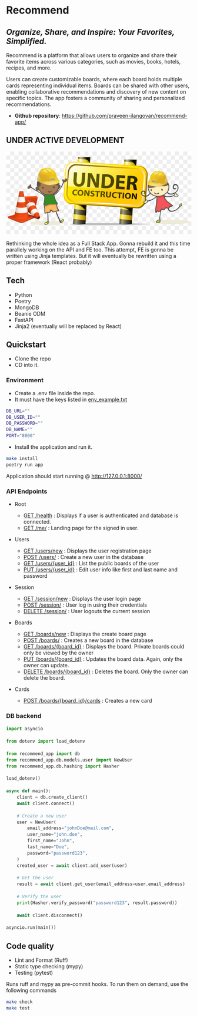 # Recommend

## _Organize, Share, and Inspire: Your Favorites, Simplified._

Recommend is a platform that allows users to organize and share their favorite items across various categories, such as movies, books, hotels, recipes, and more.

Users can create customizable boards, where each board holds multiple cards representing individual items. Boards can be shared with other users, enabling collaborative recommendations and discovery of new content on specific topics. The app fosters a community of sharing and personalized recommendations.

- **Github repository**: <https://github.com/praveen-ilangovan/recommend-app/>

## UNDER ACTIVE DEVELOPMENT

![alt text](resources/under_construction.jpg)

Rethinking the whole idea as a Full Stack App. Gonna rebuild it and this time
parallely working on the API and FE too. This attempt, FE is gonna be written
using Jinja templates. But it will eventually be rewritten using a proper 
framework (React probably)

## Tech

 - Python
 - Poetry
 - MongoDB
 - Beanie ODM
 - FastAPI
 - Jinja2 (eventually will be replaced by React)

## Quickstart

 - Clone the repo
 - CD into it.

### Environment

 - Create a .env file inside the repo.
 - It must have the keys listed in [env_example.txt](env_example.txt)

```sh
DB_URL=""
DB_USER_ID=""
DB_PASSWORD=""
DB_NAME=""
PORT="8000"
```

 - Install the application and run it.

```sh
make install
poetry run app
```

Application should start running @ http://127.0.0.1:8000/

### API Endpoints

 * Root
    - [GET /health](http://127.0.0.1:8000/health) : Displays if a user is authenticated and database is connected.
    - [GET /me/](http://127.0.0.1:8000/me/) : Landing page for the signed in user.

 * Users
    - [GET /users/new](http://127.0.0.1:8000/users/new) : Displays the user registration page
    - [POST /users/](http://127.0.0.1:8000/users) : Create a new user in the database
    - [GET /users/{user_id}](http://127.0.0.1:8000/users/{id}) : List the public boards of the user
    - [PUT /users/{user_id}](http://127.0.0.1:8000/users/{id}) : Edit user info like first and last name and password

 * Session
    - [GET /session/new](http://127.0.0.1:8000/session/new) : Displays the user login page
    - [POST /session/](http://127.0.0.1:8000/session) : User log in using their credentials
    - [DELETE /session/](http://127.0.0.1:8000/session/logout) : User logouts the current session

 * Boards
    - [GET /boards/new](http://127.0.0.1:8000/boards/new) : Displays the create board page
    - [POST /boards/](http://127.0.0.1:8000/boards) : Creates a new board in the database
    - [GET /boards/{board_id}](http://127.0.0.1:8000/boards/{id}) : Displays the board. Private boards could only be viewed by the owner
    - [PUT /boards/{board_id}](http://127.0.0.1:8000/boards/{id}) : Updates the board data. Again, only the owner can update.
    - [DELETE /boards/{board_id}](http://127.0.0.1:8000/boards/{id}) : Deletes the board. Only the owner can delete the board.

 * Cards
    - [POST /boards/{board_id}/cards](http://127.0.0.1:8000/boards/{id}/cards) : Creates a new card

### DB backend

```python
import asyncio

from dotenv import load_dotenv

from recommend_app import db
from recommend_app.db.models.user import NewUser
from recommend_app.db.hashing import Hasher

load_dotenv()

async def main():
    client = db.create_client()
    await client.connect()

    # Create a new user
    user = NewUser(
        email_address="johnDoe@mail.com",
        user_name="john.doe",
        first_name="John",
        last_name="Doe",
        password="password123",
    )
    created_user = await client.add_user(user)

    # Get the user
    result = await client.get_user(email_address=user.email_address)

    # Verify the user
    print(Hasher.verify_password("password123", result.password))

    await client.disconnect()

asyncio.run(main())
```

## Code quality

- Lint and Format (Ruff)
- Static type checking (mypy)
- Testing (pytest)

Runs ruff and mypy as pre-commit hooks. To run them on demand, use the following
commands

```sh
make check
make test
```
